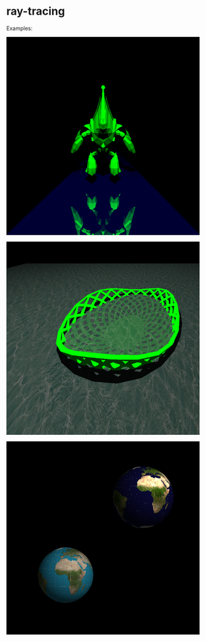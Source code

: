 # ray-tracing

Examples:

![monster](current-results/1.jpg?raw=true)

![bowl in water](current-results/2.jpg?raw=true)

![2xearth](current-results/3.jpg?raw=true)
